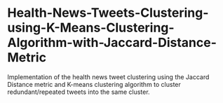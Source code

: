 # Health-News-Tweets-Clustering-using-K-Means-Clustering-Algorithm-with-Jaccard-Distance-Metric
Implementation of the health news tweet clustering using the Jaccard Distance metric and K-means clustering algorithm to cluster redundant/repeated tweets into the same cluster.

